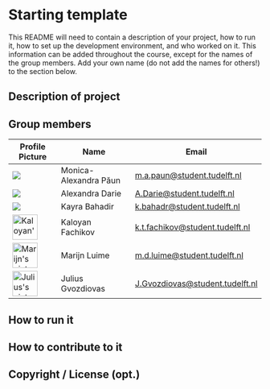 # Starting template

This README will need to contain a description of your project, how to run it, how to set up the development environment, and who worked on it.
This information can be added throughout the course, except for the names of the group members.
Add your own name (do not add the names for others!) to the section below.

## Description of project

## Group members

| Profile Picture | Name | Email |
|---|---|---|
| ![](https://eu.ui-avatars.com/api/?name=MON&length=4&size=50&color=DDD&background=777&font-size=0.325) | Monica-Alexandra Păun | m.a.paun@student.tudelft.nl |
| ![](https://eu.ui-avatars.com/api/?name=AD&length=4&size=50&color=DDD&background=777&font-size=0.325) | Alexandra Darie | A.Darie@student.tudelft.nl |
| ![](https://eu.ui-avatars.com/api/?name=KAYB&length=4&size=50&color=DDD&background=777&font-size=0.325) | Kayra Bahadir | k.bahadr@student.tudelft.nl|
| <img src="https://gitlab.ewi.tudelft.nl/uploads/-/system/user/avatar/4905/avatar.png?width=90" alt="Kaloyan's picture" width="50"/> | Kaloyan Fachikov | k.t.fachikov@student.tudelft.nl|
| <img src="https://gitlab.ewi.tudelft.nl/uploads/-/system/user/avatar/4779/avatar.png?width=400" alt="Marijn's picture" width="50"/> | Marijn Luime | m.d.luime@student.tudelft.nl|
| <img src="https://gitlab.ewi.tudelft.nl/uploads/-/system/user/avatar/4734/avatar.png" alt="Julius's picture" width="50"> | Julius Gvozdiovas | J.Gvozdiovas@student.tudelft.nl |

<!-- Instructions (remove once assignment has been completed -->
<!-- - Add (only!) your own name to the table above (use Markdown formatting) -->
<!-- - Mention your *student* email address -->
<!-- - Preferably add a recognizable photo, otherwise add your GitLab photo -->
<!-- - (please make sure the photos have the same size) --> 

## How to run it

## How to contribute to it

## Copyright / License (opt.)
